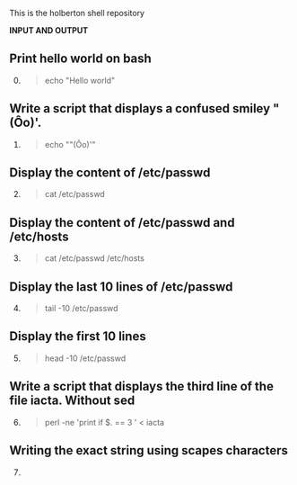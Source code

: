 This is the holberton shell repository 

**INPUT AND OUTPUT**

## Print hello world on bash 
0. > echo "Hello world"
## Write a script that displays a confused smiley "(Ôo)'.
1. > echo "\"(Ôo)'"
## Display the content of /etc/passwd
2. > cat /etc/passwd
## Display the content of /etc/passwd and /etc/hosts
3. > cat /etc/passwd /etc/hosts
## Display the last 10 lines of /etc/passwd
4. > tail -10 /etc/passwd
## Display the first 10 lines
5. > head -10 /etc/passwd
## Write a script that displays the third line of the file iacta. Without sed
6. > perl -ne 'print if $. == 3 ' < iacta
## Writing the exact string using scapes characters
7. > 
